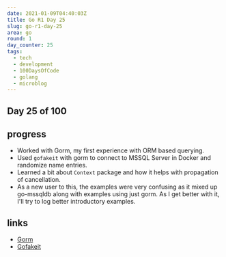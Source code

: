 ```yaml
---
date: 2021-01-09T04:40:03Z
title: Go R1 Day 25
slug: go-r1-day-25
area: go
round: 1
day_counter: 25
tags:
  - tech
  - development
  - 100DaysOfCode
  - golang
  - microblog
---
```


## Day 25 of 100

## progress

- Worked with Gorm, my first experience with ORM based querying.
- Used `gofakeit` with gorm to connect to MSSQL Server in Docker and randomize name entries.
- Learned a bit about `Context` package and how it helps with propagation of cancellation.
- As a new user to this, the examples were very confusing as it mixed up go-mssqldb along with examples using just gorm.
As I get better with it, I'll try to log better introductory examples.

## links

- [Gorm](https://gorm.io)
- [Gofakeit](https://github.com/brianvoe/gofakeit)
